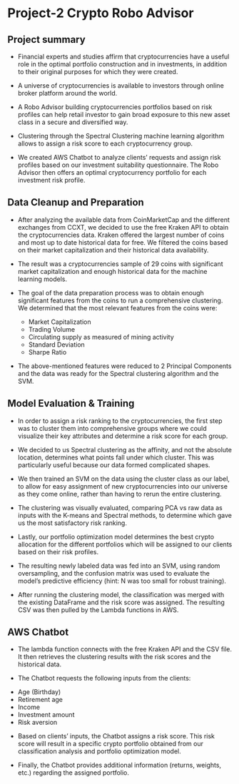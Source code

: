 # Project-2 Crypto Robo Advisor

## Project summary

* Financial experts and studies affirm that cryptocurrencies have a useful role in the optimal portfolio construction and in investments, in addition to their original purposes for which they were created.

* A universe of cryptocurrencies is available to investors through online broker platform around the world.

* A Robo Advisor building cryptocurrencies portfolios based on risk profiles can help retail investor to gain broad exposure to this new asset class in a secure and diversified way.

* Clustering through the Spectral Clustering machine learning algorithm allows to assign a risk score to each cryptocurrency group.

* We created AWS Chatbot to analyze clients’ requests and assign risk profiles based on our investment suitability questionnaire. The Robo Advisor then offers an optimal cryptocurrency portfolio for each investment risk profile.

## Data Cleanup and Preparation

* After analyzing the available data from CoinMarketCap and the different exchanges from CCXT, we decided to use the free Kraken API to obtain the cryptocurrencies data. Kraken offered the largest number of coins and most up to date historical data for free. We filtered the coins based on their market capitalization and their historical data availability.

* The result was a cryptocurrencies sample of 29 coins with significant market capitalization and enough historical data for the machine learning models.  

* The goal of the data preparation process was to obtain enough significant features from the coins to run a comprehensive clustering. We determined that the most relevant features from the coins were:
    - Market Capitalization
    - Trading Volume
    - Circulating supply as measured of mining activity
    - Standard Deviation
    - Sharpe Ratio
    
* The above-mentioned features were reduced to 2 Principal Components and the data was ready for the Spectral clustering algorithm and the SVM.

## Model Evaluation & Training

* In order to assign a risk ranking to the cryptocurrencies, the first step was to cluster them into comprehensive groups where we could visualize their key attributes and determine a risk score for each group.

* We decided to us Spectral clustering as the affinity, and not the absolute location, determines what points fall under which cluster. This was particularly useful because our data formed complicated shapes.

* We then trained an SVM on the data using the cluster class as our label, to allow for easy assignment of new cryptocurrencies into our universe as they come online, rather than having to rerun the entire clustering.  

* The clustering was visually evaluated, comparing PCA vs raw data as inputs with the K-means and Spectral methods, to determine which gave us the most satisfactory risk ranking.

* Lastly, our portfolio optimization model determines the best crypto allocation for the different portfolios which will be assigned to our clients based on their risk profiles.

* The resulting newly labeled data was fed into an SVM, using random oversampling, and the confusion matrix was used to evaluate the model’s predictive efficiency (hint: N was too small for robust training).

* After running the clustering model, the classification was merged with the existing DataFrame and the risk score was assigned. The resulting CSV was then pulled by the Lambda functions in AWS.

## AWS Chatbot

* The lambda function connects with the free Kraken API and the CSV file. It then retrieves the clustering results with the risk scores and the historical data.

* The Chatbot requests the following inputs from the clients:
- Age (Birthday)
- Retirement age
- Income
- Investment amount
- Risk aversion

* Based on clients’ inputs, the Chatbot assigns a risk score. This risk score will result in a specific crypto portfolio obtained from our classification analysis and portfolio optimization model.

* Finally, the Chatbot provides additional information (returns, weights, etc.) regarding the assigned portfolio.
